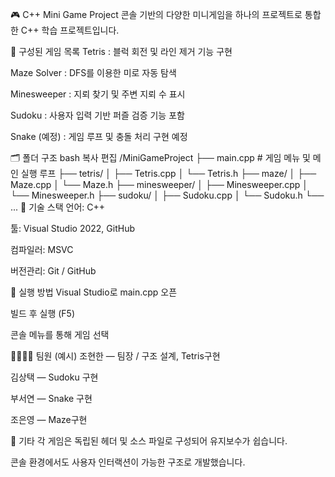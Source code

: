 🎮 C++ Mini Game Project
콘솔 기반의 다양한 미니게임을 하나의 프로젝트로 통합한 C++ 학습 프로젝트입니다.

🧩 구성된 게임 목록
Tetris : 블럭 회전 및 라인 제거 기능 구현

Maze Solver : DFS를 이용한 미로 자동 탐색

Minesweeper : 지뢰 찾기 및 주변 지뢰 수 표시

Sudoku : 사용자 입력 기반 퍼즐 검증 기능 포함

Snake (예정) : 게임 루프 및 충돌 처리 구현 예정

🗂️ 폴더 구조
bash
복사
편집
/MiniGameProject
├── main.cpp              # 게임 메뉴 및 메인 실행 루프
├── tetris/
│   ├── Tetris.cpp
│   └── Tetris.h
├── maze/
│   ├── Maze.cpp
│   └── Maze.h
├── minesweeper/
│   ├── Minesweeper.cpp
│   └── Minesweeper.h
├── sudoku/
│   ├── Sudoku.cpp
│   └── Sudoku.h
└── ...
🧠 기술 스택
언어: C++

툴: Visual Studio 2022, GitHub

컴파일러: MSVC

버전관리: Git / GitHub

🚀 실행 방법
Visual Studio로 main.cpp 오픈

빌드 후 실행 (F5)

콘솔 메뉴를 통해 게임 선택

👨‍👩‍👧‍👦 팀원 (예시)
조현한 — 팀장 / 구조 설계, Tetris구현

김상택 — Sudoku 구현

부서연  — Snake 구현

 조은영 — Maze구현

📌 기타
각 게임은 독립된 헤더 및 소스 파일로 구성되어 유지보수가 쉽습니다.

콘솔 환경에서도 사용자 인터랙션이 가능한 구조로 개발했습니다.
